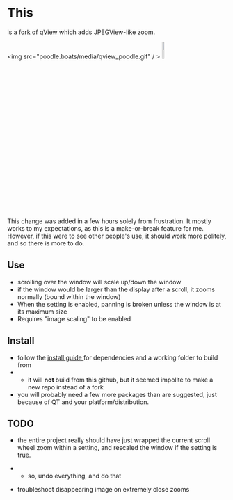 # This
is a fork of <a href="https://interversehq.com/qview/">qView</a> which adds JPEGView-like zoom.

<img src="poodle.boats/media/qview_poodle.gif" / >
<img src = "poodle.boats/media/qview_setting.png" style="width:10%;"/>

This change was added in a few hours solely from frustration. It mostly works to my expectations, as this is a make-or-break feature for me.
However, if this were to see other people's use, it should work more politely, and so there is more to do.

## Use
- scrolling over the window will scale up/down the window
- if the window would be larger than the display after a scroll, it zooms normally (bound within the window)
- When the setting is enabled, panning is broken unless the window is at its maximum size
- Requires "image scaling" to be enabled

## Install
- follow the <a href="https://github.com/jurplel/qView/wiki/Linux-Build-and-Install-Guide"> install guide </a> for dependencies and a working folder to build from
- - it will <b> not </b> build from this github, but it seemed impolite to make a new repo instead of a fork
- you will probably need a few more packages than are suggested, just because of QT and your platform/distribution.

## TODO
- the entire project really should have just wrapped the current scroll wheel zoom within a setting, and rescaled the window if the setting is true.
 - - so, undo everything, and do that 

- troubleshoot disappearing image on extremely close zooms 
    
